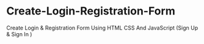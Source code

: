 # Create-Login-Registration-Form
Create Login &amp; Registration Form Using HTML CSS And JavaScript (Sign Up  &amp;  Sign In )

